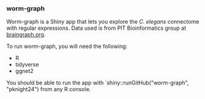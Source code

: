 ### worm-graph

Worm-graph is a Shiny app that lets you explore the *C. elegans* connectome with regular expressions. Data used is from PIT Bioinformatics group at [braingraph.org](https://braingraph.org/cms/c-elegans/).

To run worm-graph, you will need the following:

* R
* tidyverse
* ggnet2

You should be able to run the app with `shiny::runGitHub("worm-graph", "pknight24") from any R console.
